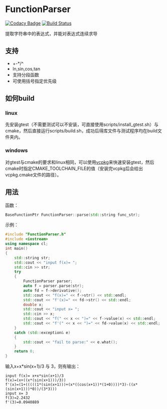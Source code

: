 # FunctionParser

[![Codacy Badge](https://api.codacy.com/project/badge/Grade/9722486638f44202ae5eb7b60a73dbf2)](https://app.codacy.com/app/cildhdi/FunctionParser?utm_source=github.com&utm_medium=referral&utm_content=cildhdi/FunctionParser&utm_campaign=Badge_Grade_Dashboard)
[![Build Status](https://travis-ci.com/cildhdi/FunctionParser.svg?branch=master)](https://travis-ci.com/cildhdi/FunctionParser)

提取字符串中的表达式，并能对表达式连续求导


## 支持
- +-*/^
- ln,sin,cos,tan
- 支持分段函数
- 可使用括号指定优先级

## 如何build
### linux
先安装gtest（不需要测试可以不安装，可直接使用scripts/install_gtest.sh）与cmake，然后直接运行scripts/build.sh，成功后得库文件与测试程序均在build文件夹内。
### windows
对gtest与cmake的要求和linux相同，可以使用[vcpkg](https://github.com/Microsoft/vcpkg)来快速安装gtest，然后cmake时指定CMAKE_TOOLCHAIN_FILE的值（安装完vcpkg后会给出vcpkg.cmake文件的路径）。

## 用法

函数：

```c++
BaseFunctionPtr FunctionParser::parse(std::string func_str);
```

示例：

```c++
#include "FunctionParser.h"
#include <iostream>
using namespace cl;
int main()
{
	std::string str;
	std::cout << "input f(x)= ";
	std::cin >> str;
	try
	{
        FunctionParser parser;
		auto f = parser.parse(str);
		auto fd = f->derivative();
		std::cout << "f(x)=" << f->str() << std::endl;
		std::cout << "f'(x)=" << fd->str() << std::endl;
		double x;
		std::cout << "input x= ";
		std::cin >> x;
		std::cout << "f(" << x << ")=" << f->value(x) << std::endl;
		std::cout << "f'(" << x << ")=" << fd->value(x) << std::endl;
	}
	catch (std::exception& e)
	{
		std::cout << "fail to parse:" << e.what();
	}
	return 0;
}
```

输入x+x*sin(x+1)/3 与 3，则有输出：

```
input f(x)= x+x*sin(x+1)/3
f(x)=(x+((x*(sin(x+1)))/3))
f'(x)=(1+(((((1*(sin(x+1)))+(x*((cos(x+1))*(1+0))))*3)-((x*(sin(x+1)))*0))/(3*3)))
input x= 3
f(3)=2.2432
f'(3)=0.0940889
```

